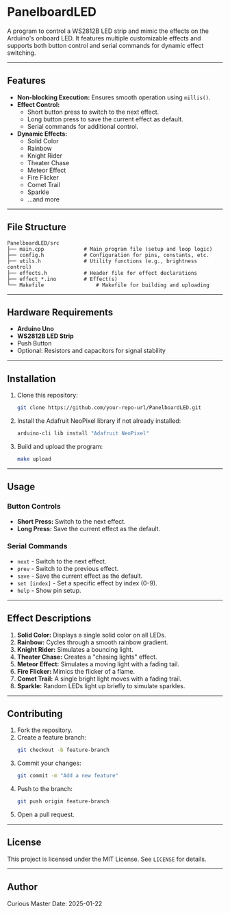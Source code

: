 # PanelboardLED

A program to control a WS2812B LED strip and mimic the effects on the Arduino's onboard LED. It features multiple customizable effects and supports both button control and serial commands for dynamic effect switching.

---

## Features

- **Non-blocking Execution:** Ensures smooth operation using `millis()`.
- **Effect Control:**
  - Short button press to switch to the next effect.
  - Long button press to save the current effect as default.
  - Serial commands for additional control.
- **Dynamic Effects:**
  - Solid Color
  - Rainbow
  - Knight Rider
  - Theater Chase
  - Meteor Effect
  - Fire Flicker
  - Comet Trail
  - Sparkle
  - ...and more

---

## File Structure

```
PanelboardLED/src
├── main.cpp             # Main program file (setup and loop logic)
├── config.h             # Configuration for pins, constants, etc.
├── utils.h              # Utility functions (e.g., brightness control)
├── effects.h            # Header file for effect declarations
├── effect_*.ino         # Effect(s)
└── Makefile                 # Makefile for building and uploading
```

---

## Hardware Requirements

- **Arduino Uno**
- **WS2812B LED Strip**
- Push Button
- Optional: Resistors and capacitors for signal stability

---

## Installation

1. Clone this repository:
   ```bash
   git clone https://github.com/your-repo-url/PanelboardLED.git
   ```
2. Install the Adafruit NeoPixel library if not already installed:
   ```bash
   arduino-cli lib install "Adafruit NeoPixel"
   ```
3. Build and upload the program:
   ```bash
   make upload
   ```

---

## Usage

### Button Controls
- **Short Press:** Switch to the next effect.
- **Long Press:** Save the current effect as the default.

### Serial Commands
- `next` - Switch to the next effect.
- `prev` - Switch to the previous effect.
- `save` - Save the current effect as the default.
- `set [index]` - Set a specific effect by index (0-9).
- `help` - Show pin setup.

---

## Effect Descriptions

1. **Solid Color:** Displays a single solid color on all LEDs.
2. **Rainbow:** Cycles through a smooth rainbow gradient.
3. **Knight Rider:** Simulates a bouncing light.
4. **Theater Chase:** Creates a "chasing lights" effect.
5. **Meteor Effect:** Simulates a moving light with a fading tail.
6. **Fire Flicker:** Mimics the flicker of a flame.
7. **Comet Trail:** A single bright light moves with a fading trail.
8. **Sparkle:** Random LEDs light up briefly to simulate sparkles.

---

## Contributing

1. Fork the repository.
2. Create a feature branch:
   ```bash
   git checkout -b feature-branch
   ```
3. Commit your changes:
   ```bash
   git commit -m "Add a new feature"
   ```
4. Push to the branch:
   ```bash
   git push origin feature-branch
   ```
5. Open a pull request.

---

## License

This project is licensed under the MIT License. See `LICENSE` for details.

---

## Author

Curious Master
Date: 2025-01-22
